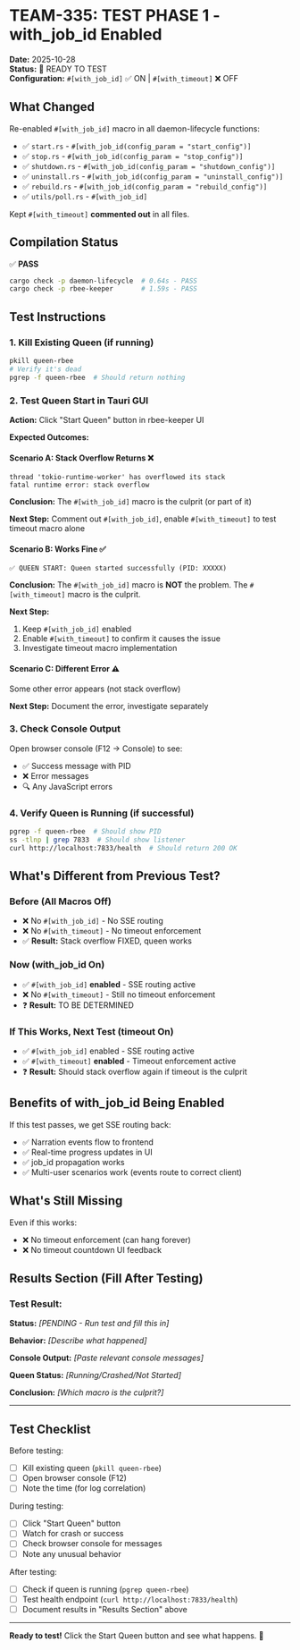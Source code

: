# TEAM-335: TEST PHASE 1 - with_job_id Enabled

**Date:** 2025-10-28  
**Status:** 🧪 READY TO TEST  
**Configuration:** `#[with_job_id]` ✅ ON | `#[with_timeout]` ❌ OFF

## What Changed

Re-enabled `#[with_job_id]` macro in all daemon-lifecycle functions:
- ✅ `start.rs` - `#[with_job_id(config_param = "start_config")]`
- ✅ `stop.rs` - `#[with_job_id(config_param = "stop_config")]`
- ✅ `shutdown.rs` - `#[with_job_id(config_param = "shutdown_config")]`
- ✅ `uninstall.rs` - `#[with_job_id(config_param = "uninstall_config")]`
- ✅ `rebuild.rs` - `#[with_job_id(config_param = "rebuild_config")]`
- ✅ `utils/poll.rs` - `#[with_job_id]`

Kept `#[with_timeout]` **commented out** in all files.

## Compilation Status

✅ **PASS**
```bash
cargo check -p daemon-lifecycle  # 0.64s - PASS
cargo check -p rbee-keeper       # 1.59s - PASS
```

## Test Instructions

### 1. Kill Existing Queen (if running)
```bash
pkill queen-rbee
# Verify it's dead
pgrep -f queen-rbee  # Should return nothing
```

### 2. Test Queen Start in Tauri GUI

**Action:** Click "Start Queen" button in rbee-keeper UI

**Expected Outcomes:**

#### Scenario A: Stack Overflow Returns ❌
```
thread 'tokio-runtime-worker' has overflowed its stack
fatal runtime error: stack overflow
```

**Conclusion:** The `#[with_job_id]` macro is the culprit (or part of it)

**Next Step:** Comment out `#[with_job_id]`, enable `#[with_timeout]` to test timeout macro alone

#### Scenario B: Works Fine ✅
```
✅ QUEEN START: Queen started successfully (PID: XXXXX)
```

**Conclusion:** The `#[with_job_id]` macro is **NOT** the problem. The `#[with_timeout]` macro is the culprit.

**Next Step:** 
1. Keep `#[with_job_id]` enabled
2. Enable `#[with_timeout]` to confirm it causes the issue
3. Investigate timeout macro implementation

#### Scenario C: Different Error ⚠️
Some other error appears (not stack overflow)

**Next Step:** Document the error, investigate separately

### 3. Check Console Output

Open browser console (F12 → Console) to see:
- ✅ Success message with PID
- ❌ Error messages
- 🔍 Any JavaScript errors

### 4. Verify Queen is Running (if successful)

```bash
pgrep -f queen-rbee  # Should show PID
ss -tlnp | grep 7833  # Should show listener
curl http://localhost:7833/health  # Should return 200 OK
```

## What's Different from Previous Test?

### Before (All Macros Off)
- ❌ No `#[with_job_id]` - No SSE routing
- ❌ No `#[with_timeout]` - No timeout enforcement
- ✅ **Result:** Stack overflow FIXED, queen works

### Now (with_job_id On)
- ✅ `#[with_job_id]` **enabled** - SSE routing active
- ❌ No `#[with_timeout]` - Still no timeout enforcement
- ❓ **Result:** TO BE DETERMINED

### If This Works, Next Test (timeout On)
- ✅ `#[with_job_id]` enabled - SSE routing active
- ✅ `#[with_timeout]` **enabled** - Timeout enforcement active
- ❓ **Result:** Should stack overflow again if timeout is the culprit

## Benefits of with_job_id Being Enabled

If this test passes, we get SSE routing back:
- ✅ Narration events flow to frontend
- ✅ Real-time progress updates in UI
- ✅ job_id propagation works
- ✅ Multi-user scenarios work (events route to correct client)

## What's Still Missing

Even if this works:
- ❌ No timeout enforcement (can hang forever)
- ❌ No timeout countdown UI feedback

## Results Section (Fill After Testing)

### Test Result:
**Status:** _[PENDING - Run test and fill this in]_

**Behavior:** _[Describe what happened]_

**Console Output:** _[Paste relevant console messages]_

**Queen Status:** _[Running/Crashed/Not Started]_

**Conclusion:** _[Which macro is the culprit?]_

---

## Test Checklist

Before testing:
- [ ] Kill existing queen (`pkill queen-rbee`)
- [ ] Open browser console (F12)
- [ ] Note the time (for log correlation)

During testing:
- [ ] Click "Start Queen" button
- [ ] Watch for crash or success
- [ ] Check browser console for messages
- [ ] Note any unusual behavior

After testing:
- [ ] Check if queen is running (`pgrep queen-rbee`)
- [ ] Test health endpoint (`curl http://localhost:7833/health`)
- [ ] Document results in "Results Section" above

---

**Ready to test!** Click the Start Queen button and see what happens. 🚀
